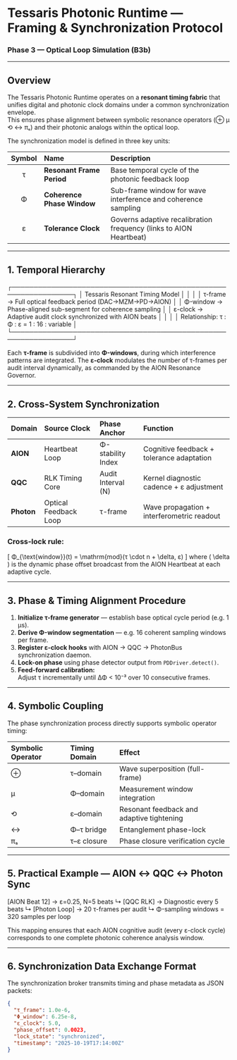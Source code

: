 # Tessaris Photonic Runtime — Framing & Synchronization Protocol
### Phase 3 — Optical Loop Simulation (B3b)
---

## Overview

The Tessaris Photonic Runtime operates on a **resonant timing fabric** that unifies digital and photonic clock domains under a common synchronization envelope.  
This ensures phase alignment between symbolic resonance operators (⊕ μ ⟲ ↔ πₛ) and their photonic analogs within the optical loop.

The synchronization model is defined in three key units:

| Symbol | Name | Description |
|:------:|:------|:------------|
| τ | **Resonant Frame Period** | Base temporal cycle of the photonic feedback loop |
| Φ | **Coherence Phase Window** | Sub-frame window for wave interference and coherence sampling |
| ε | **Tolerance Clock** | Governs adaptive recalibration frequency (links to AION Heartbeat) |

---

## 1. Temporal Hierarchy
┌────────────────────────────────────────────────────────────────┐
│                Tessaris Resonant Timing Model                   │
│                                                                │
│ τ-frame   → Full optical feedback period (DAC→MZM→PD→AION)      │
│ Φ-window  → Phase-aligned sub-segment for coherence sampling     │
│ ε-clock   → Adaptive audit clock synchronized with AION beats   │
│                                                                │
│ Relationship: τ : Φ : ε = 1 : 16 : variable                     │
└────────────────────────────────────────────────────────────────┘

Each **τ-frame** is subdivided into **Φ-windows**, during which interference patterns are integrated.
The **ε-clock** modulates the number of τ-frames per audit interval dynamically,
as commanded by the AION Resonance Governor.

---

## 2. Cross-System Synchronization

| Domain | Source Clock | Phase Anchor | Function |
|:-------|:--------------|:-------------|:----------|
| **AION** | Heartbeat Loop | Φ-stability Index | Cognitive feedback + tolerance adaptation |
| **QQC**  | RLK Timing Core | Audit Interval (N) | Kernel diagnostic cadence + ε adjustment |
| **Photon** | Optical Feedback Loop | τ-frame | Wave propagation + interferometric readout |

### Cross-lock rule:

\[
Φ_{\text{window}}(t) = \mathrm{mod}(τ \cdot n + \delta, ε)
\]
where \( \delta \) is the dynamic phase offset broadcast from the AION Heartbeat at each adaptive cycle.

---

## 3. Phase & Timing Alignment Procedure

1. **Initialize τ-frame generator** — establish base optical cycle period (e.g. 1 µs).
2. **Derive Φ-window segmentation** — e.g. 16 coherent sampling windows per frame.
3. **Register ε-clock hooks** with AION → QQC → PhotonBus synchronization daemon.
4. **Lock-on phase** using phase detector output from `PDDriver.detect()`.
5. **Feed-forward calibration:**  
   Adjust τ incrementally until ΔΦ < 10⁻³ over 10 consecutive frames.

---

## 4. Symbolic Coupling

The phase synchronization process directly supports symbolic operator timing:

| Symbolic Operator | Timing Domain | Effect |
|:------------------|:---------------|:--------|
| ⊕ | τ–domain | Wave superposition (full-frame) |
| μ | Φ–domain | Measurement window integration |
| ⟲ | ε–domain | Resonant feedback and adaptive tightening |
| ↔ | Φ–τ bridge | Entanglement phase-lock |
| πₛ | τ–ε closure | Phase closure verification cycle |

---

## 5. Practical Example — AION ↔ QQC ↔ Photon Sync

[AION Beat 12] → ε=0.25, N=5 beats
↳ [QQC RLK] → Diagnostic every 5 beats
↳ [Photon Loop] → 20 τ-frames per audit
↳ Φ-sampling windows = 320 samples per loop

This mapping ensures that each AION cognitive audit (every ε-clock cycle)
corresponds to one complete photonic coherence analysis window.

---

## 6. Synchronization Data Exchange Format

The synchronization broker transmits timing and phase metadata as JSON packets:

```json
{
  "τ_frame": 1.0e-6,
  "Φ_window": 6.25e-8,
  "ε_clock": 5.0,
  "phase_offset": 0.0023,
  "lock_state": "synchronized",
  "timestamp": "2025-10-19T17:14:00Z"
}

